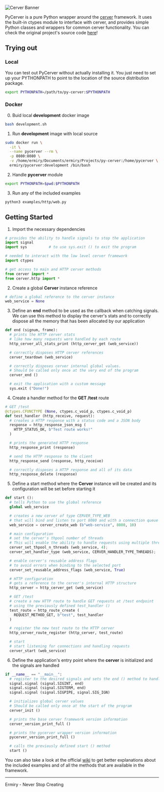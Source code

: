 ![Cerver Banner](./images/banner.png)

PyCerver is a pure Python wrapper around the [cerver](https://cerver.ermiry.com) framework. It uses the built-in ctypes module to interface with cerver, and provides simple Python classes and wrappers for common cerver functionality. You can check the original project's source code [here](https://github.com/ermiry/cerver)!

## Trying out

### Local

You can test out PyCerver without actually installing it. You just need to set up your PYTHONPATH to point to the location of the source distribution package.

``` bash
export PYTHONPATH=/path/to/py-cerver:$PYTHONPATH
```

### Docker

0. Buid local **development** docker image

``` bash
bash development.sh
```

1. Run **development** image with local source

``` bash
sudo docker run \
  -it \
  --name pycerver --rm \
  -p 8080:8080 \
  -v /home/ermiry/Documents/ermiry/Projects/py-cerver:/home/pycerver \
  ermiry/pycerver:development /bin/bash
```

2. Handle **pycerver** module

``` bash
export PYTHONPATH=$pwd:$PYTHONPATH
```

3. Run any of the included examples

``` bash
python3 examples/http/web.py
```

## Getting Started

1. Import the necessary dependencies

``` python
# provides the ability to handle signals to stop the application
import signal
import sys			# to use sys.exit () to exit the program

# needed to interact with the low level cerver framework
import ctypes

# get access to main and HTTP cerver methods
from cerver import *
from cerver.http import *
```

2. Create a global **Cerver** instance reference

``` python
# define a global reference to the cerver instance
web_service = None
```

3. Define an **end** method to be used as the callback when catching signals. We can use this method to display the cerver's stats and to correctly dispose all the memory that has been allocated by our application

``` python
def end (signum, frame):
  # prints the HTTP cerver stats
  # like how many requests were handled by each route
  http_cerver_all_stats_print (http_cerver_get (web_service))

  # correctly disposes HTTP cerver references
  cerver_teardown (web_service)

  # correctly disposes cerver internal global values.
  # Should be called only once at the very end of the program
  cerver_end ()

  # exit the application with a custom message
  sys.exit ("Done!")
```

4. Create a handler method for the **GET /test** route

``` python
# GET /test
@ctypes.CFUNCTYPE (None, ctypes.c_void_p, ctypes.c_void_p)
def test_handler (http_receive, request):
  # creates a HTTP response with a status code and a JSON body
  response = http_response_json_msg (
    HTTP_STATUS_OK, b"Test route works!"
  )

  # prints the generated HTTP response
  http_response_print (response)

  # send the HTTP response to the client
  http_response_send (response, http_receive)

  # correctly disposes a HTTP response and all of its data
  http_response_delete (response)
```

5. Define a start method where the **Cerver** instance will be created and its configuration will be set before starting it

``` python
def start ():
  # tells Python to use the global reference
  global web_service

  # creates a new cerver of type CERVER_TYPE_WEB
  # that will bind and listen to port 8080 and with a connection queue of size 10
  web_service = cerver_create_web (b"web-service", 8080, 10)

  # main configuration
  # set the cerver's thpool number of threads
  # This will enable the ability to handle requests using multiple threads
  cerver_set_thpool_n_threads (web_service, 4);
  cerver_set_handler_type (web_service, CERVER_HANDLER_TYPE_THREADS);

  # enable cerver's reusable address flags
  # to avoid errors when binding to the selected port
  cerver_set_reusable_address_flags (web_service, True)

  # HTTP configuration
  # gets a reference to the cerver's internal HTTP structure
  http_cerver = http_cerver_get (web_service)

  # GET /test
  # create a new HTTP route to handle GET requests at /test endpoint
  # using the previously defined test_handler ()
  test_route = http_route_create (
    REQUEST_METHOD_GET, b"test", test_handler
  )

  # register the new test route to the HTTP cerver
  http_cerver_route_register (http_cerver, test_route)

  # start
  # start listening for connections and handling requests
  cerver_start (web_service)
```

6. Define the application's entry point where the **cerver** is initialized and the signals are handled

``` python
if __name__ == "__main__":
  # register to the desired signals and sets the end () method to handle them
  signal.signal (signal.SIGINT, end)
  signal.signal (signal.SIGTERM, end)
  signal.signal (signal.SIGPIPE, signal.SIG_IGN)

  # initializes global cerver values
  # Should be called only once at the start of the program
  cerver_init ()

  # prints the base cerver framework version information
  cerver_version_print_full ()

  # prints the pycerver wrapper version information
  pycerver_version_print_full ()

  # calls the previously defined start () method
  start ()
```

You can also take a look at the official [wiki](https://github.com/ermiry-com/py-cerver/wiki) to get better explanations about the included examples and of all the methods that are available in the framework.

---

Ermiry - Never Stop Creating
